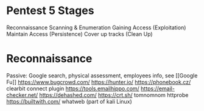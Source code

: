 Pentest 5 Stages
================
Reconnaissance
Scanning & Enumeration
Gaining Access (Exploitation)
Maintain Access (Persistence)
Cover up tracks (Clean Up)

Reconnaissance
==============
Passive: Google search, physical assessment, employees info, see  [[Google Fu]]
https://www.bugcrowd.com/
https://hunter.io/
https://phonebook.cz/
clearbit connect plugin
https://tools.emailhippo.com/
https://email-checker.net/
https://dehashed.com/
https://crt.sh/
tomnomnom httprobe
https://builtwith.com/
whatweb (part of kali Linux)
